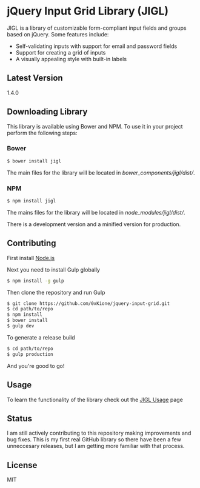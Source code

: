 # jQuery Input Grid Library (JIGL)

JIGL is a library of customizable form-compliant input fields and groups based on jQuery. Some features include:

- Self-validating inputs with support for email and password fields
- Support for creating a grid of inputs
- A visually appealing style with built-in labels

## Latest Version
1.4.0

## Downloading Library
This library is available using Bower and NPM. To use it in your project perform the following steps:

### Bower
```sh
$ bower install jigl
```

The main files for the library will be located in *bower_components/jigl/dist/*.

### NPM
```sh
$ npm install jigl
```

The mains files for the library will be located in *node_modules/jigl/dist/*.

There is a development version and a minified version for production.

## Contributing
First install [Node.js](https://nodejs.org/)

Next you need to install Gulp globally
```sh
$ npm install -g gulp
```

Then clone the repository and run Gulp
```sh
$ git clone https://github.com/0xKione/jquery-input-grid.git
$ cd path/to/repo
$ npm install
$ bower install
$ gulp dev
```

To generate a release build
```sh
$ cd path/to/repo
$ gulp production
```

And you're good to go!

## Usage
To learn the functionality of the library check out the [JIGL Usage](http://www.rwgomez.com/jigl) page

## Status
I am still actively contributing to this repository making improvements and bug fixes. This is my first real GitHub library so there have been a few unneccesary releases, but I am getting more familiar with that process.

## License
MIT
